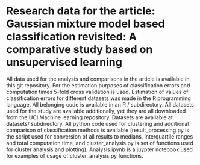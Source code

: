 # Research data for the article: Gaussian mixture model based classification revisited: A comparative study based on unsupervised learning
All data used for the analysis and comparisons in the article is available in this git repository.
For the estimation purposes of classification errors and computation times 5-fold cross validation is used. Estimation of values of classification errors for different datasets was made in the R programming language. All belonging code is available in an R / subdirectory. All datasets used for the study are available additionally, yet they are all downloaded from the UCI Machine learning repository. Datasets are available at datasets/ subdirectory. All python code used for clustering and additional comparison of classification methods is available (result_processing.py is the script used for conversion of all results to medians, interquartile ranges and total computation time, and cluster_analysis.py is set of functions used for cluster analysis and plotting). Analysis.ipynb is a juypter notebook used for examples of usage of cluster_analysis.py functions.
